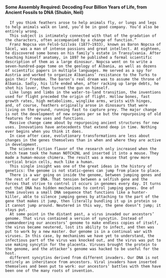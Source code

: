 #### Some Assembly Required: Decoding Four Billion Years of Life, from Ancient Fossils to DNA (Shubin, Neil)
      If you think feathers arose to help animals fly, or lungs and legs to help animals walk on land, you’d be in good company. You’d also be entirely wrong.
      This subject is intimately connected with that of the gradation of the characters, often accompanied by a change of function.”
      Franz Nopcsa von Felsõ-Szilvás (1877–1933), known as Baron Nopcsa of Săcel, was a man of intense passions and great intellect. At eighteen, he discovered some bones on his family’s estate in Transylvania. After teaching himself anatomy, in 1897 he published a formal scientific description of them as a large dinosaur. Nopcsa went on to write a seven-hundred-page tome on the geology of Albania, as well as dozens of scientific papers in multiple languages. He served as a spy for Austria and worked to organize Albanians’ resistance to the Turks to gain their freedom. The baron’s real dream was to assume the throne of Albania. Sadly, his life ended when, after racking up large debts, he shot his lover, then turned the gun on himself.
      Like lungs and limbs in the water-to-land transition, the inventions used for flight preceded the origin of flight. Hollow bones, fast growth rates, high metabolisms, winglike arms, wrists with hinges, and, of course, feathers originally arose in dinosaurs that were living on the ground, running fast to capture prey. The major change is not the development of new organs per se but the repurposing of old features for new uses and functions.
      Massive change came about by repurposing ancient structures for new uses. Innovations have antecedents that extend deep in time. Nothing ever begins when you think it does.
      In case after case, evolutionary transformations are less about changes in the genes themselves than in when and where they are active in development.
      The science fiction flavor of the research only increased when the Dutch team took the human NOTCH2NL and inserted it into a mouse. They made a human-mouse chimera. The result was a mouse that grew more cortical brain cells, much like a human.
      This single insight was one of the great ideas in the history of genetics: the genome is not static—genes can jump from place to place.
      There is a war going on inside the genome, between jumping genes and the rest of our DNA. That tension between a selfish gene and the forces that strive to control it occurs in genomes every day. It turns out that DNA has hidden mechanisms to control jumping genes. One of them involves a small DNA sequence that functions like a hunter-killer, able to silence jumping genes by attaching to the part of the gene that makes it jump, then literally bundling it up in protein so it cannot jump around. Neutered in this way, the gene doesn’t jump; it stays put.
      At some point in the distant past, a virus invaded our ancestors’ genome. That virus contained a version of syncytin. Instead of commandeering our ancestors’ genome to make endless copies of itself, the virus became neutered, lost its ability to infect, and then was put to work by a new master. Our genome is in a continual war with viruses. In this case, by mechanisms we have yet to understand, the infectious part of the virus was knocked out, and the virus was put to use making syncytin for the placenta. Viruses brought the protein to the genome, and the attacker’s genome was hacked to be useful for the host.
      different syncytins derived from different invaders. Our DNA is not entirely an inheritance from ancestors. Viral invaders have inserted themselves and been put to work: our ancestors’ battles with them have been one of the many roots of invention.
